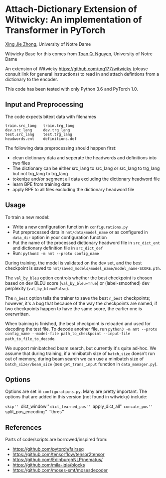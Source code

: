# Attach-Dictionary Extension of Witwicky: An implementation of Transformer in PyTorch

[Xing Jie Zhong](), University of Notre Dame

Witwicky Base for this comes from [Toan Q. Nguyen](http://tnq177.github.io), University of Notre Dame

An extension of Witwicky https://github.com/tnq177/witwicky (please consult link for general instructions) to read in and attach defintions from a dictionary to the encoder. 

This code has been tested with only Python 3.6 and PyTorch 1.0.

## Input and Preprocessing

The code expects bitext data with filenames

    train.src_lang   train.trg_lang
    dev.src_lang     dev.trg_lang
    test.src_lang    test.trg_lang
    headwords.ent    definitions.def

The following data preprocessing should happen first:  
* clean dictionary data and seperate the headwords and definitions into two files 
* The dictionary can be either src_lang to src_lang or src_lang to trg_lang but not trg_lang to trg_lang
* tokenize and/or segment all data excluding the dictionary headword file
* learn BPE from training data
* apply BPE to all files excluding the dictionary headword file

## Usage

To train a new model:  
* Write a new configuration function in ``configurations.py``  
* Put preprocessed data in ``nmt/data/model_name`` or as configured in ``data_dir`` option in your configuration function  
* Put the name of the processed dictionary headword file in ``src_dict_ent`` and dictionary definition file in ``src_dict_def``
* Run: ``python3 -m nmt --proto config_name``  

During training, the model is validated on the dev set, and the best checkpoint is saved to ``nmt/saved_models/model_name/model_name-SCORE.pth``.

The `val_by_bleu` option controls whether the best checkpoint is chosen based on dev BLEU score (`val_by_bleu=True`) or (label-smoothed) dev perplexity (`val_by_bleu=False`).

The ``n_best`` option tells the trainer to save the best `n_best` checkpoints; however, it's a bug that because of the way the checkpoints are named, if two checkpoints happen to have the same score, the earlier one is overwritten.

When training is finished, the best checkpoint is reloaded and used for decoding the test file. To decode another file, run ``python3 -m nmt --proto config_name --model-file path_to_checkpoint --input-file path_to_file_to_decode``.  

We support minibatched beam search, but currently it's quite ad-hoc. We assume that during training, if a minibatch size of ``batch_size`` doesn't run out of memory, during beam search we can use a minibatch size of ``batch_size//beam_size`` (see ``get_trans_input`` function in ``data_manager.py``).

## Options

Options are set in `configurations.py`. Many are pretty important.
The options that are added in this version (not found in witwicky) include:

``skip''
``dict_window'' 
``dict_learned_pos''
``apply_dict_all''
``concate_pos''
``split_pos_encoding''
``thres''

## References

Parts of code/scripts are borrowed/inspired from:  

* https://github.com/pytorch/fairseq
* https://github.com/tensorflow/tensor2tensor
* https://github.com/EdinburghNLP/nematus/
* https://github.com/mila-iqia/blocks
* https://github.com/moses-smt/mosesdecoder
